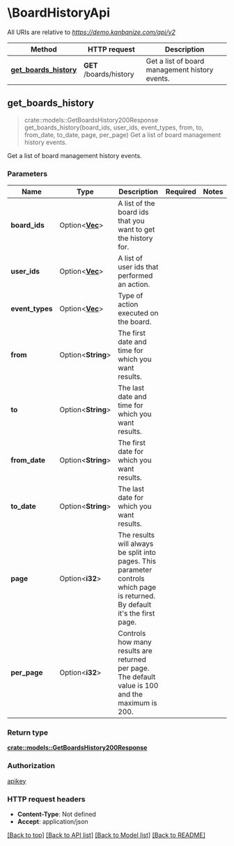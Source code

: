 # \BoardHistoryApi

All URIs are relative to *https://demo.kanbanize.com/api/v2*

Method | HTTP request | Description
------------- | ------------- | -------------
[**get_boards_history**](BoardHistoryApi.md#get_boards_history) | **GET** /boards/history | Get a list of board management history events.



## get_boards_history

> crate::models::GetBoardsHistory200Response get_boards_history(board_ids, user_ids, event_types, from, to, from_date, to_date, page, per_page)
Get a list of board management history events.

Get a list of board management history events.

### Parameters


Name | Type | Description  | Required | Notes
------------- | ------------- | ------------- | ------------- | -------------
**board_ids** | Option<[**Vec<i32>**](i32.md)> | A list of the board ids that you want to get the history for. |  |
**user_ids** | Option<[**Vec<i32>**](i32.md)> | A list of user ids that performed an action. |  |
**event_types** | Option<[**Vec<String>**](String.md)> | Type of action executed on the board. |  |
**from** | Option<**String**> | The first date and time for which you want results. |  |
**to** | Option<**String**> | The last date and time for which you want results. |  |
**from_date** | Option<**String**> | The first date for which you want results. |  |
**to_date** | Option<**String**> | The last date for which you want results. |  |
**page** | Option<**i32**> | The results will always be split into pages. This parameter controls which page is returned. By default it's the first page. |  |
**per_page** | Option<**i32**> | Controls how many results are returned per page. The default value is 100 and the maximum is 200. |  |

### Return type

[**crate::models::GetBoardsHistory200Response**](getBoardsHistory_200_response.md)

### Authorization

[apikey](../README.md#apikey)

### HTTP request headers

- **Content-Type**: Not defined
- **Accept**: application/json

[[Back to top]](#) [[Back to API list]](../README.md#documentation-for-api-endpoints) [[Back to Model list]](../README.md#documentation-for-models) [[Back to README]](../README.md)

